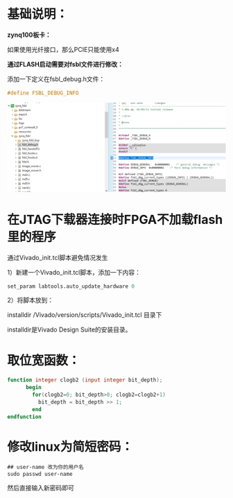 # 基础说明：

**zynq100板卡：**

如果使用光纤接口，那么PCIE只能使用x4

**通过FLASH启动需要对fsbl文件进行修改：**

添加一下定义在fsbl_debug.h文件：

```c++
#define FSBL_DEBUG_INFO
```

![image-20240614101734245](../\media\image-20240614101734245.png)

# 在JTAG下载器连接时FPGA不加载flash里的程序

通过Vivado_init.tcl脚本避免情况发生

1）新建一个Vivado_init.tcl脚本，添加一下内容：

```tcl
set_param labtools.auto_update_hardware 0
```

2）将脚本放到：

installdir /Vivado/version/scripts/Vivado_init.tcl  目录下

installdir是Vivado Design Suite的安装目录。

# 取位宽函数：

```verilog
function integer clogb2 (input integer bit_depth);              
	  begin                                                           
	    for(clogb2=0; bit_depth>0; clogb2=clogb2+1)                   
	      bit_depth = bit_depth >> 1;                                 
	    end                                                           
endfunction  
```

# 修改linux为简短密码：

```shell
## user-name 改为你的用户名 
sudo passwd user-name    
```

然后直接输入新密码即可
